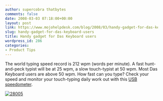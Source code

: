 ```yaml
---
author: supercobra thatbytes
comments: false
date: 2008-03-03 07:18:00+00:00
layout: post
link: https://www.mojohelpdesk.com/blog/2008/03/handy-gadget-for-das-keyboard-users/
slug: handy-gadget-for-das-keyboard-users
title: Handy gadget for Das Keyboard users
wordpress_id: 286
categories:
- Product Tips
---
```



The world typing speed record is 212 wpm (words per minute). A fast hunt-and-peck typist will be at 25 wpm, a slow touch-typist at 50 wpm. Most Das Keyboard users are above 50 wpm. How fast can you type? Check your speed and monitor your touch-typing daily work out with this [USB speedometer](http://www.drinkstuff.com/products/product.asp?ID=4622&title=USB+Speedometer).







[![28005](http://www.mojohelpdesk.com/blog/wordpress/wp-content/uploads/2008/03/28005.jpg)](http://www.mojohelpdesk.com/blog/wordpress/wp-content/uploads/2008/03/28005.jpg)
